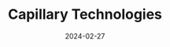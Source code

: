 ---  
layout: startup_page  
title: "Capillary Technologies"  
id: "capillarytech.com"  
permalink: "/capillarytechnologiescapillarytech.com02272024/"  
website: "https://www.capillarytech.com/"  
funding_round: "Series D"  
funding_amount: "$140M"  
investors: "Avataar Venture Partners, Pantheon Ventures, 57Stars, Unigestion, Filter Capital, Innoven capital"  
about: "Capillary Technologies provides customer loyalty and engagement solutions. The company focuses on AI-powered generative loyalty programs and has a global presence, serving clients such as Tata Group, PUMA, and Shell."  
markets: "SaaS, AI, IT Services and IT Consulting, Analytics, Enterprise Software, Productivity Tools, Retail"  
hq: "Bengaluru, Karnataka, India"  
founded_year: "2008"  
linkedin: "https://www.linkedin.com/company/capillary-technologies"  
twitter: "http://twitter.com/capillarytech"  
instagram: ""  
facebook: "http://www.facebook.com/capillarytech"  
crunchbase: "https://www.crunchbase.com/organization/capillary-technologies-pvt"  
pitchbook: "https://pitchbook.com/profiles/company/54706-60"  

date_display: "27-Feb-2024"  
date: "2024-02-27"

# SEO Optimization  
meta_title: "Capillary Technologies - Series D Funding ($140M)"  
meta_description: "Capillary Technologies, Capillary Technologies provides customer loyalty and engagement solutions. The company focuses on AI-powered generative loyalty programs and has a glo..."  
meta_keywords: "Capillary Technologies, SaaS, AI, IT Services and IT Consulting, Analytics, Enterprise Software, Productivity Tools, Retail, Series D funding"  
canonical_url: "https://startup.projectstartups.com/capillarytechnologiescapillarytech.com02272024/"  
---